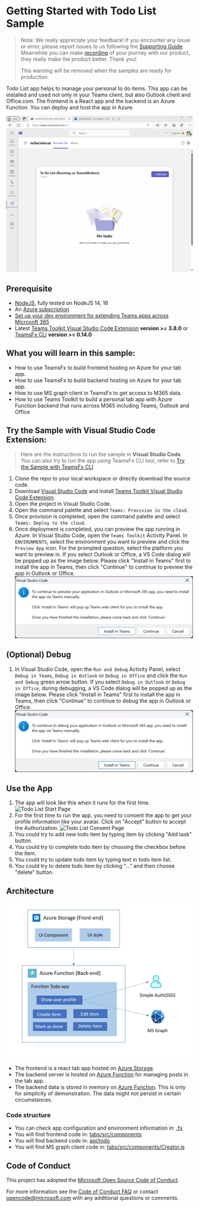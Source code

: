 # Getting Started with Todo List Sample

> Note: We really appreciate your feedback! If you encounter any issue or error, please report issues to us following the [Supporting Guide](./../SUPPORT.md). Meanwhile you can make [recording](https://aka.ms/teamsfx-record) of your journey with our product, they really make the product better. Thank you!
>  
> This warning will be removed when the samples are ready for production.

Todo List app helps to manage your personal to do items. This app can be installed and used not only in your Teams client, but also Outlook client and Office.com. The frontend is a React app and the backend is an Azure Function. You can deploy and host the app in Azure.

![Todo Item List](images/todo-list-M365.gif)

## Prerequisite

- [NodeJS](https://nodejs.org/en/), fully tested on NodeJS 14, 16
- An [Azure subscription](https://azure.microsoft.com/en-us/free/)
- [Set up your dev environment for extending Teams apps across Microsoft 365](https://aka.ms/teamsfx-m365-apps-prerequisites)
- Latest [Teams Toolkit Visual Studio Code Extension](https://aka.ms/teams-toolkit) **version >= 3.8.0** or [TeamsFx CLI](https://aka.ms/teamsfx-cli) **version >= 0.14.0**

## What you will learn in this sample:

- How to use TeamsFx to build frontend hosting on Azure for your tab app.
- How to use TeamsFx to build backend hosting on Azure for your tab app.
- How to use MS graph client in TeamsFx to get access to M365 data.
- How to use Teams Toolkit to build a personal tab app with Azure Function backend that runs across M365 including Teams, Outlook and Office

## Try the Sample with Visual Studio Code Extension:

> Here are the instructions to run the sample in **Visual Studio Code**. You can also try to run the app using TeamsFx CLI tool, refer to [Try the Sample with TeamsFx CLI](cli.md)

1. Clone the repo to your local workspace or directly download the source code.
2. Download [Visual Studio Code](https://code.visualstudio.com) and install [Teams Toolkit Visual Studio Code Extension](https://aka.ms/teams-toolkit).
3. Open the project in Visual Studio Code.
4. Open the command palette and select `Teams: Provision in the cloud`. 
5. Once provision is completed, open the command palette and select `Teams: Deploy to the cloud`.
6. Once deployment is completed, you can preview the app running in Azure. In Visual Studio Code, open the `Teams Toolkit` Activity Panel. In `ENVIRONMENTS`, select the environment you want to preview and click the `Preview App` icon. For the prompted question, select the platform you want to preview in. If you select Outlook or Office, a VS Code dialog will be popped up as the image below. Please click "Install in Teams" first to install the app in Teams, then click "Continue" to continue to preview the app in Outlook or Office.
  ![Install in Teams VSC Remote](./images/install-in-teams-vsc-remote.png)

## (Optional) Debug

1. In Visual Studio Code, open the `Run and Debug` Activity Panel, select `Debug in Teams`, `Debug in Outlook` or `Debug in Office` and click the `Run and Debug` green arrow button. If you select `Debug in Outlook` or `Debug in Office`, during debugging, a VS Code dialog will be popped up as the image below. Please click "Install in Teams" first to install the app in Teams, then click "Continue" to continue to debug the app in Outlook or Office.
  ![Install in Teams VSC Local](./images/install-in-teams-vsc-local.png)


## Use the App

1. The app will look like this when it runs for the first time.
  ![Todo List Start Page](images/todo-list-start-page.png)
2. For the first time to run the app, you need to consent the app to get your profile information like your avatar. Click on "Accept" button to accept the Authorization.
  ![Todo List Consent Page](images/todo-list-consent-page.png)
3. You could try to add new todo item by typing item by clicking "Add task" button.
4. You could try to complete todo item by choosing the checkbox before the item.
5. You could try to update todo item by typing text in todo item list.
6. You could try to delete todo item by clicking "..." and then choose "delete" button.

## Architecture

![Architecture](images/todo-list-architecture.jpg)
- The frontend is a react tab app hosted on [Azure Storage](https://docs.microsoft.com/en-us/azure/storage/).
- The backend server is hosted on [Azure Function](https://docs.microsoft.com/en-us/azure/azure-functions/) for managing posts in the tab app.
- The backend data is stored in memory on [Azure Function](https://docs.microsoft.com/en-us/azure/azure-functions/). This is only for simplicity of demonstration. The data might not persist in certain circumstances.

### Code structure

- You can check app configuration and environment information in: [.fx](.fx)
- You will find frontend code in: [tabs/src/components](tabs/src/components)
- You will find backend code in: [api/todo](api/todo)
- You will find MS graph client code in: [tabs/src/components/Creator.js](tabs/src/components/Creator.js)

## Code of Conduct
This project has adopted the [Microsoft Open Source Code of Conduct](https://opensource.microsoft.com/codeofconduct/).

For more information see the [Code of Conduct FAQ](https://opensource.microsoft.com/codeofconduct/faq/) or
contact [opencode@microsoft.com](mailto:opencode@microsoft.com) with any additional questions or comments.

